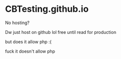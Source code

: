 # CBTesting.github.io
No hosting?

Dw just host on github lol free until read for production


but does it allow php :(

fuck it doesn't allow php
